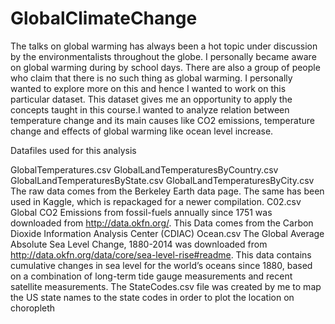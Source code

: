 # GlobalClimateChange

The talks on global warming has always been a hot topic under discussion by the environmentalists throughout the globe. I personally became aware on global warming during by school days. There are also a group of people who claim that there is no such thing as global warming. I personally wanted to explore more on this and hence I wanted to work on this particular dataset. This dataset gives me an opportunity to apply the concepts taught in this course.I wanted to analyze relation between temperature change and its main causes like CO2 emissions, temperature change and effects of global warming like ocean level increase.

Datafiles used for this analysis

GlobalTemperatures.csv
GlobalLandTemperaturesByCountry.csv
GlobalLandTemperaturesByState.csv
GlobalLandTemperaturesByCity.csv The raw data comes from the Berkeley Earth data page. The same has been used in Kaggle, which is repackaged for a newer compilation.
C02.csv Global CO2 Emissions from fossil-fuels annually since 1751 was downloaded from http://data.okfn.org/. This Data comes from the Carbon Dioxide Information Analysis Center (CDIAC) 
Ocean.csv The Global Average Absolute Sea Level Change, 1880-2014 was downloaded from http://data.okfn.org/data/core/sea-level-rise#readme. This data contains cumulative changes in sea level for the world’s oceans since 1880, based on a combination of long-term tide gauge measurements and recent satellite measurements. 
The StateCodes.csv file was created by me to map the US state names to the state codes in order to plot the location on choropleth
